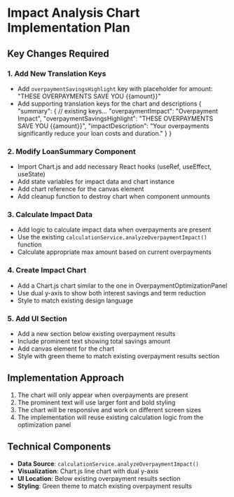 # Impact Analysis Chart Implementation Plan

## Key Changes Required

### 1. Add New Translation Keys
- Add `overpaymentSavingsHighlight` key with placeholder for amount: "THESE OVERPAYMENTS SAVE YOU {{amount}}"
- Add supporting translation keys for the chart and descriptions
{
  "summary": {
    // existing keys...
    "overpaymentImpact": "Overpayment Impact",
    "overpaymentSavingsHighlight": "THESE OVERPAYMENTS SAVE YOU {{amount}}",
    "impactDescription": "Your overpayments significantly reduce your loan costs and duration."
  }
}

### 2. Modify LoanSummary Component
- Import Chart.js and add necessary React hooks (useRef, useEffect, useState)
- Add state variables for impact data and chart instance
- Add chart reference for the canvas element
- Add cleanup function to destroy chart when component unmounts

### 3. Calculate Impact Data
- Add logic to calculate impact data when overpayments are present
- Use the existing `calculationService.analyzeOverpaymentImpact()` function
- Calculate appropriate max amount based on current overpayments

### 4. Create Impact Chart
- Add a Chart.js chart similar to the one in OverpaymentOptimizationPanel
- Use dual y-axis to show both interest savings and term reduction
- Style to match existing design language

### 5. Add UI Section
- Add a new section below existing overpayment results
- Include prominent text showing total savings amount
- Add canvas element for the chart
- Style with green theme to match existing overpayment results section

## Implementation Approach

1. The chart will only appear when overpayments are present
2. The prominent text will use larger font and bold styling
3. The chart will be responsive and work on different screen sizes
4. The implementation will reuse existing calculation logic from the optimization panel

## Technical Components

- **Data Source**: `calculationService.analyzeOverpaymentImpact()`
- **Visualization**: Chart.js line chart with dual y-axis
- **UI Location**: Below existing overpayment results section
- **Styling**: Green theme to match existing overpayment results